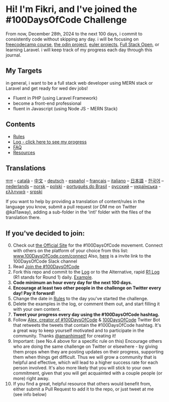 

# Hi! I'm Fikri, and I've joined the #100DaysOfCode Challenge
From now, December 28th, 2024 to the next 100 days, i commit to consistently code without skipping any day. i will be focusing on [freecodecamp course], [the odin project], [euler projects], [Full Stack Open], or learning Laravel. i will keep track of my progress each day through this journal.

## My Targets
in general, i want to be a full stack web developer using MERN stack or Laravel and get ready for wed dev jobs!
- Fluent in PHP (using Laravel Framework)
- become a front-end professional
- fluent in Javascript (using Node JS - MERN Stack)

## Contents

- [Rules](rules.md)
- [Log - click here to see my progress](log.md)
- [FAQ](FAQ.md)
- [Resources](resources.md)

## Translations

[বাংলা](intl/bn/README.md) - [català](intl/ca/README.md) - [中文](intl/ch/README.md) - [deutsch](intl/de/README.md) - [español](intl/es/README.md) – [français](intl/fr/FAQ-fr.md) – [italiano](intl/it/README.md) – [日本語](intl/ja/README.md) - [한국어](intl/ko/README-ko.md) – [nederlands](intl/nl/README.md) – [norsk](intl/no/README.md) – [polski](intl/pl/README.md) - [português do Brasil](intl/pt-br/LEIAME.md) - [русский](intl/ru/README-ru.md) – [українська](intl/ua/README-ua.md) - [ελληνικά](intl/el/README.md) - [srpski](intl/sr/README-sr.md)

If you want to help by providing a translation of content/rules in the language you know, submit a pull request (or DM me on Twitter @ka11away), adding a sub-folder in the 'intl' folder with the files of the translation there.

## If you've decided to join:

0.  Check out [the Official Site](http://100daysofcode.com/) for the #100DaysOfCode movement. Connect with others on the platform of your choice from this list: www.100DaysOfCode.com/connect
    Also, [here](https://www.100daysofcode.com/slack) is a invite link to the 100DaysOfCode Slack channel
1.  Read [Join the #100DaysOfCode](https://medium.freecodecamp.com/join-the-100daysofcode-556ddb4579e4)
2.  Fork this repo and commit to the [Log](log.md) or to the Alternative, rapid [R1 Log](r1-log.md) (R1 stands for Round 1) daily. [Example](https://github.com/Kallaway/100-days-kallaway-log).
3.  **Code minimum an hour every day for the next 100 days.**
4.  **Encourage at least two other people in the challenge on Twitter every day! Pay it forward!**
5.  Change the date in [Rules](rules.md) to the day you've started the challenge.
6.  Delete the examples in the log, or comment them out, and start filling it with your own content.
7.  **Tweet your progress every day using the #100DaysOfCode hashtag.**
8.  Follow [Alex, creator of #100DaysOfCode](https://twitter.com/ka11away) & [100DaysOfCode](https://twitter.com/_100DaysOfCode) Twitter Bot that retweets the tweets that contain the #100DaysOfCode hashtag. It's a great way to keep yourself motivated and to participate in the community. Thanks [@amanhimself](https://twitter.com/amanhimself) for creating it!
9.  Important: (see No.4 above for a specific rule on this) Encourage others who are doing the same challenge on Twitter or elsewhere - by giving them props when they are posting updates on their progress, supporting them when things get difficult. Thus we will grow a community that is helpful and effective, which will lead to a higher success rate for each person involved. It's also more likely that you will stick to your own commitment, given that you will get acquainted with a couple people (or more) right away.
10. If you find a great, helpful resource that others would benefit from, either submit a Pull Request to add it to the repo, or just tweet at me (see info below)



<!-- links -->
[freecodecamp course]: https://www.freecodecamp.org/learn/
[the odin project]: https://www.theodinproject.com/
[euler projects]: https://projecteuler.net/
[Full Stack Open]: https://fullstackopen.com/en/

